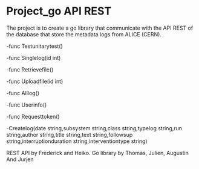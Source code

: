 # Project_go API REST 


The project is to create a go library that communicate with the API REST of the database that store the metadata logs from ALICE (CERN).

-func Testunitarytest() 

-func Singlelog(id int) 

-func Retrievefile() 

-func Uploadfile(id int) 

-func Alllog() 

-func Userinfo() 

-func Requesttoken() 

-Createlog(date string,subsystem string,class string,typelog string,run string,author string,title string,text string,followsup string,interruptionduration string,interventiontype string)


REST API by Frederick and Heiko. Go library by Thomas, Julien, Augustin And Jurjen  
